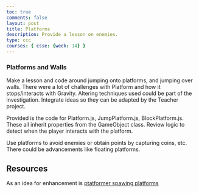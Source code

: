 ```yaml
---
toc: true
comments: false
layout: post
title: Platforms
description: Provide a lesson on enemies.
type: ccc
courses: { csse: {week: 14} }
---
```


### Platforms and Walls
Make a lesson and code around jumping onto platforms, and jumping over walls.  There were a lot of challenges with Platform and how it stops/interacts with Gravity.  Altering techniques used could be part of the investigation.  Integrate ideas so they can be adapted by the Teacher project. 

Provided is the code for Platform.js, JumpPlatform.js, BlockPlatform.js.   These all inherit properties from the GameObject class.  Review logic to detect when the player interacts with the platform.

Use platforms to avoid enemies or obtain points by capturing coins, etc.  There could be advancements like floating platforms.  

## Resources
As an idea for enhancement is 
[ptatformer spawing platforms](https://www.google.com/search?q=ptatformer+spawing+platforms&oq=ptatformer+spawing+platforms&gs_lcrp=EgZjaHJvbWUyBggAEEUYOTIJCAEQIRgKGKAB0gEJMTQxMjRqMWo5qAIAsAIA&sourceid=chrome&ie=UTF-8)